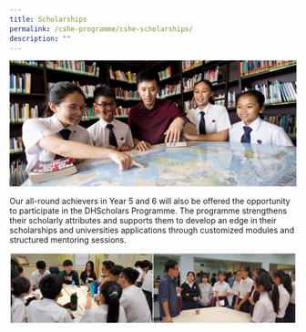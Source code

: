 ```yaml
---
title: Scholarships
permalink: /cshe-programme/cshe-scholarships/
description: ""
---
```

![](/images/Homepage/masthead_scholarships.jpg)

Our all-round achievers in Year 5 and 6 will also be offered the opportunity to participate in the DHScholars Programme. The programme strengthens their scholarly attributes and supports them to develop an edge in their scholarships and universities applications through customized modules and structured mentoring sessions.

![](/images/scholars-programme.jpg)